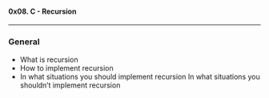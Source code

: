 #### 0x08. C - Recursion
---
### General
- What is recursion
- How to implement recursion
- In what situations you should implement recursion
In what situations you shouldn’t implement recursion

